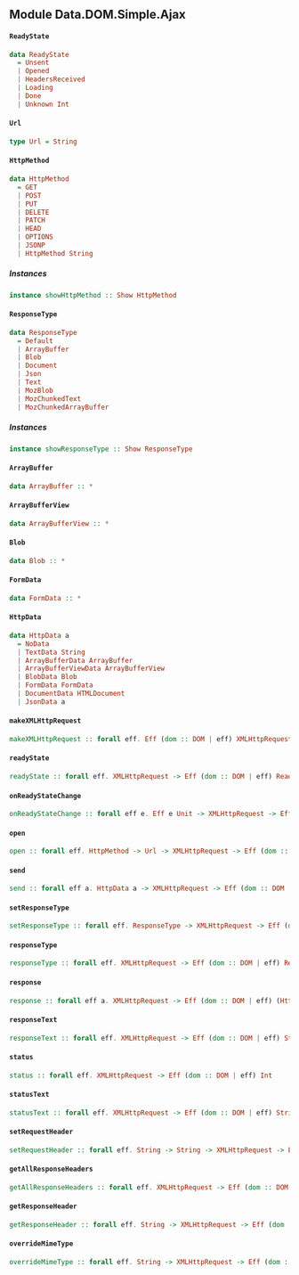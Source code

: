 ## Module Data.DOM.Simple.Ajax

#### `ReadyState`

``` purescript
data ReadyState
  = Unsent
  | Opened
  | HeadersReceived
  | Loading
  | Done
  | Unknown Int
```

#### `Url`

``` purescript
type Url = String
```

#### `HttpMethod`

``` purescript
data HttpMethod
  = GET
  | POST
  | PUT
  | DELETE
  | PATCH
  | HEAD
  | OPTIONS
  | JSONP
  | HttpMethod String
```

##### Instances
``` purescript
instance showHttpMethod :: Show HttpMethod
```

#### `ResponseType`

``` purescript
data ResponseType
  = Default
  | ArrayBuffer
  | Blob
  | Document
  | Json
  | Text
  | MozBlob
  | MozChunkedText
  | MozChunkedArrayBuffer
```

##### Instances
``` purescript
instance showResponseType :: Show ResponseType
```

#### `ArrayBuffer`

``` purescript
data ArrayBuffer :: *
```

#### `ArrayBufferView`

``` purescript
data ArrayBufferView :: *
```

#### `Blob`

``` purescript
data Blob :: *
```

#### `FormData`

``` purescript
data FormData :: *
```

#### `HttpData`

``` purescript
data HttpData a
  = NoData
  | TextData String
  | ArrayBufferData ArrayBuffer
  | ArrayBufferViewData ArrayBufferView
  | BlobData Blob
  | FormData FormData
  | DocumentData HTMLDocument
  | JsonData a
```

#### `makeXMLHttpRequest`

``` purescript
makeXMLHttpRequest :: forall eff. Eff (dom :: DOM | eff) XMLHttpRequest
```

#### `readyState`

``` purescript
readyState :: forall eff. XMLHttpRequest -> Eff (dom :: DOM | eff) ReadyState
```

#### `onReadyStateChange`

``` purescript
onReadyStateChange :: forall eff e. Eff e Unit -> XMLHttpRequest -> Eff (dom :: DOM | eff) Unit
```

#### `open`

``` purescript
open :: forall eff. HttpMethod -> Url -> XMLHttpRequest -> Eff (dom :: DOM | eff) Unit
```

#### `send`

``` purescript
send :: forall eff a. HttpData a -> XMLHttpRequest -> Eff (dom :: DOM | eff) Unit
```

#### `setResponseType`

``` purescript
setResponseType :: forall eff. ResponseType -> XMLHttpRequest -> Eff (dom :: DOM | eff) Unit
```

#### `responseType`

``` purescript
responseType :: forall eff. XMLHttpRequest -> Eff (dom :: DOM | eff) ResponseType
```

#### `response`

``` purescript
response :: forall eff a. XMLHttpRequest -> Eff (dom :: DOM | eff) (HttpData a)
```

#### `responseText`

``` purescript
responseText :: forall eff. XMLHttpRequest -> Eff (dom :: DOM | eff) String
```

#### `status`

``` purescript
status :: forall eff. XMLHttpRequest -> Eff (dom :: DOM | eff) Int
```

#### `statusText`

``` purescript
statusText :: forall eff. XMLHttpRequest -> Eff (dom :: DOM | eff) String
```

#### `setRequestHeader`

``` purescript
setRequestHeader :: forall eff. String -> String -> XMLHttpRequest -> Eff (dom :: DOM | eff) Unit
```

#### `getAllResponseHeaders`

``` purescript
getAllResponseHeaders :: forall eff. XMLHttpRequest -> Eff (dom :: DOM | eff) String
```

#### `getResponseHeader`

``` purescript
getResponseHeader :: forall eff. String -> XMLHttpRequest -> Eff (dom :: DOM | eff) (Maybe String)
```

#### `overrideMimeType`

``` purescript
overrideMimeType :: forall eff. String -> XMLHttpRequest -> Eff (dom :: DOM | eff) Unit
```


